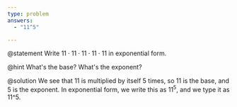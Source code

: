 ```yaml
---
type: problem
answers:
  - "11^5"

---
```


@statement
Write $11\cdot11\cdot11\cdot11\cdot11$ in exponential form.

@hint
What's the base? What's the exponent?

@solution
We see that $11$ is multiplied by itself $5$ times, so $11$ is the base, and $5$ is the exponent. In exponential form, we write this as $11^5$, and we type it as 11^5.


<!--stackedit_data:
eyJoaXN0b3J5IjpbLTY1NjcwNjAxMV19
-->